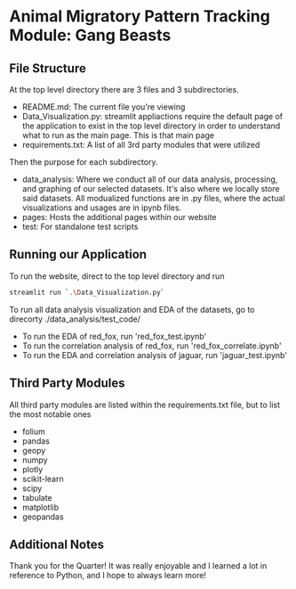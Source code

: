 # Animal Migratory Pattern Tracking Module: Gang Beasts

## File Structure 
At the top level directory there are 3 files and 3 subdirectories. 
- README.md: The current file you're viewing 
- Data_Visualization.py: streamlit appliactions require the default page of 
the application to exist in the top level directory in order to understand 
what to run as the main page. This is that main page 
- requirements.txt: A list of all 3rd party modules that were utilized 

Then the purpose for each subdirectory.

- data_analysis: Where we conduct all of our data analysis, processing, and graphing of our selected datasets. It's also where we locally store said datasets. All modualized functions are in .py files, where the actual visualizations and usages are in ipynb files.
- pages: Hosts the additional pages within our website 
- test: For standalone test scripts 

## Running our Application 

To run the website, direct to the top level directory and run 

``` bash
streamlit run `.\Data_Visualization.py`
```


To run all data analysis visualization and EDA of the datasets, go to direcorty ./data_analysis/test_code/

- To run the EDA of red_fox, run 'red_fox_test.ipynb'
- To run the correlation analysis of red_fox, run 'red_fox_correlate.ipynb'
- To run the EDA and correlation analysis of jaguar, run 'jaguar_test.ipynb'


## Third Party Modules 

All third party modules are listed within the requirements.txt file, but to list the most notable ones 
- folium
- pandas 
- geopy 
- numpy 
- plotly 
- scikit-learn 
- scipy 
- tabulate 
- matplotlib
- geopandas 

## Additional Notes

Thank you for the Quarter! It was really enjoyable and I learned a lot in reference to Python, and I hope to always learn more! 
